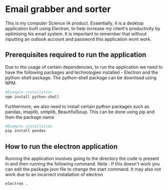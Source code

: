 # Email grabber and sorter


This is my computer Science IA product. Essentially, it is a desktop application built using Electron, to help increase my client's productivity by optimising his email system. It is important to remember that without inputting an outlook account and password this application wont work.
 
## Prerequisites required to run the application

Due to the usage of certain dependencies, to run the application we need to have the following packages and technologies installed - 
Electron and the python-shell package. The python-shell package can be download using NPM. 

```bash
#Example installation 
npm install python-shell
```
Furthermore, we also need to install certain python packages such as pandas, imaplib, smtplib, BeautifulSoup. This can be done using pip and then the package name

```bash
#Example installation 
pip install pandas
```

## How to run the electron application 

Running the application involves going to the directory the code is present in and then running the following command. Note : If this doesn't work you can edit the package.json file to change the start command. It may also not work due to an incorrect installation of electron 

```bash
electron . 
```
